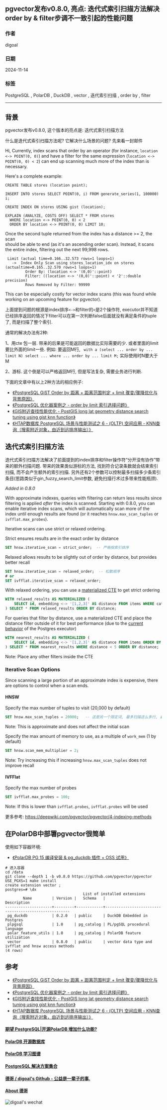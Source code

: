 ## pgvector发布v0.8.0, 亮点: 迭代式索引扫描方法解决order by & filter步调不一致引起的性能问题   
                                                                      
### 作者                                                           
digoal                                                             
                                                                             
### 日期                                                                           
2024-11-14                                          
                                    
### 标签                                                         
PostgreSQL , PolarDB , DuckDB , vector , 迭代索引扫描 , order by , filter        
                                                                                                 
----                                                                          
                                                                                        
## 背景     
  
pgvector发布v0.8.0, 这个版本的亮点是: 迭代式索引扫描方法   
  
什么是迭代式索引扫描方法呢? 它解决什么场景的问题? 先来看一封邮件  
  
Hi, Currently, index scans that order by an operator (for instance, `location <-> POINT(0, 0)`) and have a filter for the same expression (`location <-> POINT(0, 0) < 2`) can end up scanning much more of the index than is necessary.  
  
Here's a complete example:    
```  
CREATE TABLE stores (location point);  
  
INSERT INTO stores SELECT POINT(0, i) FROM generate_series(1, 100000) i;  
  
CREATE INDEX ON stores USING gist (location);  
  
EXPLAIN (ANALYZE, COSTS OFF) SELECT * FROM stores   
  WHERE location <-> POINT(0, 0) < 2   
  ORDER BY location <-> POINT(0, 0) LIMIT 10;    
```  
  
Once the second tuple returned from the index has a distance >= 2, the scan  
should be able to end (as it's an ascending order scan). Instead, it scans  
the entire index, filtering out the next 99,998 rows.  
```  
 Limit (actual time=0.166..32.573 rows=1 loops=1)  
   ->  Index Only Scan using stores_location_idx on stores (actualtime=0.165..32.570 rows=1 loops=1)  
         Order By: (location <-> '(0,0)'::point)  
         Filter: ((location <-> '(0,0)'::point) < '2'::double precision)  
         Rows Removed by Filter: 99999  
```  
  
This can be especially costly for vector index scans (this was found while working on an upcoming feature for pgvector).    
  
  
上面提到问题的根源是index排序`<->`和filter的`<`是2个操作符, executor并不知道已经排序返回的情况下filter可以在第一次判断false后面就没有满足条件的tuple了, 而是扫描了整个索引.    
  
通常的解决办法有2种:     
  
1、用cte 包一层. 带来的后果是可能返回的数据比实际需要的少. 或者里面的limit要比外面的limit一些. 例如: 要返回M行, ` with a (select ... order by ... limit N) select ... where ... order by ... limit M;` 实际使用时N要大于M  
  
2、游标. 这个倒是可以严格返回M行, 但是写法复杂, 需要业务进行判断.    
  
下面的文章中有以上2种方法的相应例子:    
- [《PostgreSQL GiST Order by 距离 + 距离范围判定 + limit 骤变/骤降优化与背景原因》](../201912/20191218_02.md)    
- [《PostgreSQL 优化器案例之 - order by limit 索引选择问题》](../201807/20180712_01.md)    
- [《GIS附近查找性能优化 - PostGIS long lat geometry distance search tuning using gist knn function》](../201308/20130806_01.md)    
- [《HTAP数据库 PostgreSQL 场景与性能测试之 6 - (OLTP) 空间应用 - KNN查询（搜索附近对象，由近到远排序输出）》](../201711/20171107_07.md)    
  
  
## 迭代式索引扫描方法  
迭代式索引扫描方法解决了前面提到的index排序和filter操作符“分开没有协作”带来的额外扫描问题. 带来的效果类似游标的方法, 找到符合记录条数就会结束索引扫描, 而不会产生额外的索引扫描.  另外还有2个参数可以控制最多扫描多少条索引条目(思路类似于gin_fuzzy_search_limit参数, 避免扫描行术过多带来性能瓶颈).     
  
*Added in 0.8.0*  
  
With approximate indexes, queries with filtering can return less results since filtering is applied *after* the index is scanned. Starting with 0.8.0, you can enable iterative index scans, which will automatically scan more of the index until enough results are found (or it reaches `hnsw.max_scan_tuples` or `ivfflat.max_probes`).  
  
Iterative scans can use strict or relaxed ordering.  
  
Strict ensures results are in the exact order by distance  
  
```sql  
SET hnsw.iterative_scan = strict_order;  -- 严格按索引排序    
```  
  
Relaxed allows results to be slightly out of order by distance, but provides better recall  
  
```sql  
SET hnsw.iterative_scan = relaxed_order;  -- 松散顺序  
# or  
SET ivfflat.iterative_scan = relaxed_order;  
```  
  
With relaxed ordering, you can use a [materialized CTE](https://www.postgresql.org/docs/current/queries-with.html#QUERIES-WITH-CTE-MATERIALIZATION) to get strict ordering  
  
```sql  
WITH relaxed_results AS MATERIALIZED (  
    SELECT id, embedding <-> '[1,2,3]' AS distance FROM items WHERE category_id = 123 ORDER BY distance LIMIT 5      
) SELECT * FROM relaxed_results ORDER BY distance;     
```  
  
For queries that filter by distance, use a materialized CTE and place the distance filter outside of it for best performance (due to the [current behavior](https://www.postgresql.org/message-id/flat/CAOdR5yGUoMQ6j7M5hNUXrySzaqZVGf_Ne%2B8fwZMRKTFxU1nbJg%40mail.gmail.com) of the Postgres executor)  
  
```sql  
WITH nearest_results AS MATERIALIZED (  
    SELECT id, embedding <-> '[1,2,3]' AS distance FROM items ORDER BY distance LIMIT 5  
) SELECT * FROM nearest_results WHERE distance < 5 ORDER BY distance;  -- 返回可能少于5条     
```  
  
Note: Place any other filters inside the CTE  
  
### Iterative Scan Options  
  
Since scanning a large portion of an approximate index is expensive, there are options to control when a scan ends.  
  
#### HNSW  
  
Specify the max number of tuples to visit (20,000 by default)  
  
```sql  
SET hnsw.max_scan_tuples = 20000;   -- 这是另一个限定词, 最多扫描这么多行, 避免召回结果太多. 思路类似于gin_fuzzy_search_limit  
```  
  
Note: This is approximate and does not affect the initial scan   
  
Specify the max amount of memory to use, as a multiple of `work_mem` (1 by default)  
  
```sql  
SET hnsw.scan_mem_multiplier = 2;  
```  
  
Note: Try increasing this if increasing `hnsw.max_scan_tuples` does not improve recall  
  
#### IVFFlat  
  
Specify the max number of probes  
  
```sql  
SET ivfflat.max_probes = 100;  
```  
  
Note: If this is lower than `ivfflat.probes`, `ivfflat.probes` will be used  
  
更多参考: https://deepwiki.com/pgvector/pgvector/4-indexing-methods   
  
## 在PolarDB中部署pgvector很简单   
使用如下容器环境:   
- [《PolarDB PG 15 编译安装 & pg_duckdb 插件 + OSS 试用》](../202411/20241111_01.md)    
  
```  
# 进入容器  
cd /data  
git clone --depth 1 -b v0.8.0 https://github.com/pgvector/pgvector  
USE_PGXS=1 make install  
create extension vector ;  
postgres=# \dx  
                                   List of installed extensions  
        Name         | Version |   Schema   |                     Description                        
---------------------+---------+------------+------------------------------------------------------  
 pg_duckdb           | 0.2.0   | public     | DuckDB Embedded in Postgres  
 plpgsql             | 1.0     | pg_catalog | PL/pgSQL procedural language  
 polar_feature_utils | 1.0     | pg_catalog | PolarDB feature utilization  
 vector              | 0.8.0   | public     | vector data type and ivfflat and hnsw access methods  
(4 rows)  
```  
  
  
  
## 参考  
- [《PostgreSQL GiST Order by 距离 + 距离范围判定 + limit 骤变/骤降优化与背景原因》](../201912/20191218_02.md)    
- [《PostgreSQL 优化器案例之 - order by limit 索引选择问题》](../201807/20180712_01.md)    
- [《GIS附近查找性能优化 - PostGIS long lat geometry distance search tuning using gist knn function》](../201308/20130806_01.md)    
- [《HTAP数据库 PostgreSQL 场景与性能测试之 6 - (OLTP) 空间应用 - KNN查询（搜索附近对象，由近到远排序输出）》](../201711/20171107_07.md)    
  
  
#### [期望 PostgreSQL|开源PolarDB 增加什么功能?](https://github.com/digoal/blog/issues/76 "269ac3d1c492e938c0191101c7238216")
  
  
#### [PolarDB 开源数据库](https://openpolardb.com/home "57258f76c37864c6e6d23383d05714ea")
  
  
#### [PolarDB 学习图谱](https://www.aliyun.com/database/openpolardb/activity "8642f60e04ed0c814bf9cb9677976bd4")
  
  
#### [PostgreSQL 解决方案集合](../201706/20170601_02.md "40cff096e9ed7122c512b35d8561d9c8")
  
  
#### [德哥 / digoal's Github - 公益是一辈子的事.](https://github.com/digoal/blog/blob/master/README.md "22709685feb7cab07d30f30387f0a9ae")
  
  
#### [About 德哥](https://github.com/digoal/blog/blob/master/me/readme.md "a37735981e7704886ffd590565582dd0")
  
  
![digoal's wechat](../pic/digoal_weixin.jpg "f7ad92eeba24523fd47a6e1a0e691b59")
  
